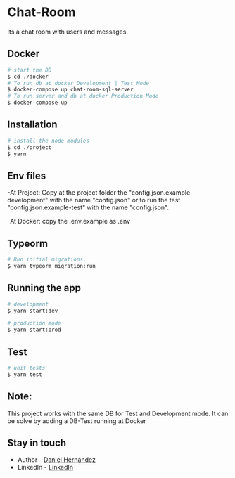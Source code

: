 # Chat-Room
Its a chat room with users and messages.

## Docker

```bash
# start the DB
$ cd ./docker
# To run db at docker Development | Test Mode
$ docker-compose up chat-room-sql-server
# To run server and db at docker Production Mode
$ docker-compose up
```

## Installation

```bash
# install the node modules
$ cd ./project
$ yarn
```

## Env files

-At Project:
Copy at the project folder the "config.json.example-development" with the name "config.json" or to run the test "config.json.example-test" with the name "config.json".

-At Docker:
copy the .env.example as .env

## Typeorm
```bash
# Run initial migrations.
$ yarn typeorm migration:run
```

## Running the app

```bash
# development
$ yarn start:dev

# production mode
$ yarn start:prod
```

## Test

```bash
# unit tests
$ yarn test
```

## Note: 
This project works with the same DB for Test and Development mode. It can be solve by adding a DB-Test running at Docker

## Stay in touch

- Author - [Daniel Hernández](https://github.com/danielhdezller)
- LinkedIn - [LinkedIn](https://www.linkedin.com/in/daniel-hernandez-ller/)
